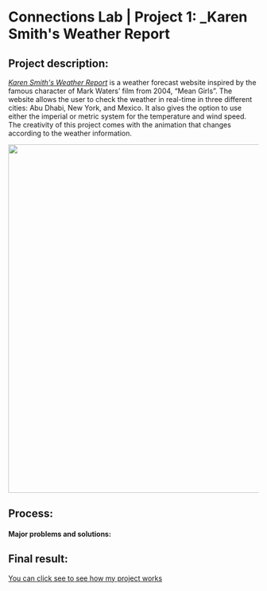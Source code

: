 # Connections Lab | Project 1: _Karen Smith's Weather Report

## Project description:

[_Karen Smith's Weather Report_](https://andresugartechea.github.io/ConnectionsLab/homework/week4_and_5/project_1/) is a weather forecast website inspired by the famous character of Mark Waters’ film from 2004, “Mean Girls”. The website allows the user to check the weather in real-time in three different cities: Abu Dhabi, New York, and Mexico. It also gives the option to use either the imperial or metric system for the temperature and wind speed. The creativity of this project comes with the animation that changes according to the weather information.


<img src="recreation.png" height ="700" />




## Process:


   #### Major problems and solutions:





## Final result: 


[You can click see to see how my project works](https://youtu.be/N0Urd3sjneE)
